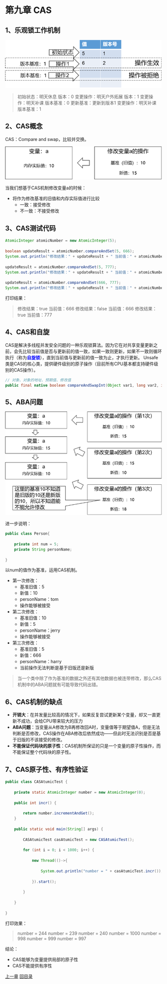 

# 第九章 CAS

## 1、乐观锁工作机制

![images](./images/img024.png)

> 初始状态：明天休息		版本：0
> 变更操作：明天户外拓展	版本：1
> 变更操作：明天补课		版本基准：0
> 更新基准：更新到版本1
> 变更操作：明天补课		版本基准：1



## 2、CAS概念

CAS：Compare and swap，比较并交换。

![images](./images/img025.png)

当我们想基于CAS机制修改变量a的时候：

- 将作为修改基准的旧值和内存实际值进行比较
  - 一致：接受修改
  - 不一致：不接受修改



## 3、CAS测试代码

```java
AtomicInteger atomicNumber = new AtomicInteger(5);

boolean updateResult = atomicNumber.compareAndSet(5, 666);
System.out.println("修改结果：" + updateResult + " 当前值：" + atomicNumber.get());

updateResult = atomicNumber.compareAndSet(5, 777);
System.out.println("修改结果：" + updateResult + " 当前值：" + atomicNumber.get());

updateResult = atomicNumber.compareAndSet(666, 777);
System.out.println("修改结果：" + updateResult + " 当前值：" + atomicNumber.get());
```

打印结果：

> 修改结果：true 当前值：666
> 修改结果：false 当前值：666
> 修改结果：true 当前值：777



## 4、CAS和自旋

CAS是解决多线程并发安全问题的一种乐观锁算法。因为它在对共享变量更新之前，会先比较当前值是否与更新前的值一致，如果一致则更新，如果不一致则循环执行（称为<span style="color:blue;font-weight:bold;">自旋锁</span>），直到当前值与更新前的值一致为止，才执行更新。
Unsafe类是CAS的核心类，提供硬件级别的原子操作（目前所有CPU基本都支持硬件级别的CAS操作）。

```java
// 对象、对象的地址、预期值、修改值
public final native boolean compareAndSwapInt(Object var1, long var2, int var4, int var5);
```



## 5、ABA问题

![images](./images/img026.png)

进一步说明：

```java
public class Person{

    private int num = 5;
    private String personName;

}
```

以num的值作为基准，运用CAS机制。

- 第一次修改：
  - 基准旧值：5
  - 新值：10
  - personName：tom
  - 操作能够被接受
- 第二次修改：
  - 基准旧值：10
  - 新值：5
  - personName：jerry
  - 操作能够被接受
- 第三次修改：
  - 基准旧值：5
  - 新值：666
  - personName：harry
  - 当前操作无法判断是基于旧版还是新版

> 当一个类中除了作为基准的数据之外还有其他数据也被连带修改，那么CAS机制中的ABA问题就有可能导致代码出错。



## 6、CAS机制的缺点

- **开销大**：在并发量比较高的情况下，如果反复尝试更新某个变量，却又一直更新不成功，会给CPU带来较大的压力
- **ABA问题**：当变量从A修改为B再修改回A时，变量值等于期望值A，但是无法判断是否修改，CAS操作在ABA修改后依然成功——但此时无法识别是否是基于旧版的不该接受的修改。
- **不能保证代码块的原子性**：CAS机制所保证的只是一个变量的原子性操作，而不能保证整个代码块的原子性。



## 7、CAS原子性、有序性验证

```java
public class CASAtumicTest {

    private static AtomicInteger number = new AtomicInteger(0);

    public int incr() {

        return number.incrementAndGet();
    }

    public static void main(String[] args) {

        CASAtumicTest casAtumicTest = new CASAtumicTest();

        for (int i = 0; i < 1000; i++) {

            new Thread(()->{

                System.out.println("number = " + casAtumicTest.incr());

            }).start();

        }

    }

}
```

打印效果：

> number = 244
> number = 239
> number = 240
> number = 1000
> number = 998
> number = 999
> number = 997

结论：

- CAS能够为变量提供局部的原子性
- CAS不能提供有序性







[上一章](../chapter08/index.html) [回目录](../index.html)